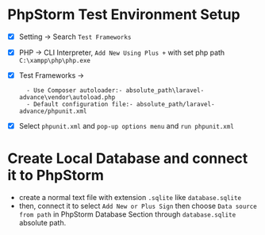 
# PhpStorm Test Environment Setup

- [X] Setting -> Search `Test Frameworks`
- [X] PHP -> CLI Interpreter, `Add New Using Plus +` with set php path `C:\xampp\php\php.exe` 
- [X] Test Frameworks ->
    
        - Use Composer autoloader:- absolute_path\laravel-advance\vendor\autoload.php
        - Default configuration file:- absolute_path/laravel-advance/phpunit.xml
- [X] Select `phpunit.xml` and `pop-up options menu` and `run phpunit.xml`



# Create Local Database and connect it to PhpStorm

- create a normal text file with extension `.sqlite` like `database.sqlite`
- then, connect it to select `Add New or Plus Sign` then choose `Data source from path` in PhpStorm Database Section through `database.sqlite` absolute path.
